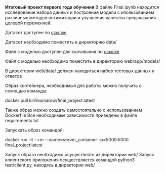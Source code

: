 **Итоговый проект первого года обучения**
В файле Final.ipynb находится исследование набора данных и построение модели с ипользованием различных методов оптимизации и улучшения качества предсказания целевой переменной.

Датасет доступен по [ссылке](https://drive.google.com/file/d/11-ZNNIdcQ7TbT8Y0nsQ3Q0eiYQP__NIW/view?usp=share_link)

Датасет необходимо поместить в директорию data/

Файл с моделью доступен для скачивания по [ссылке](https://drive.google.com/drive/folders/1mdr9zaIaWDmuvBUNAzAoopLp_VIm5-El?hl=ru)

Файл с моделью необходимо поместить в директорию web/app/models/

В директории web/data/ должен находиться набор тестовых данных и ответов

Образ контейнера, необходимый для работы можно получить с помощью команды:

docker pull kirillkomarow/final_project:latest

Также образ можно создать самостоятельно с использованием Dockerfile Все необходимые зависимости приведены в файле requirements.txt

Запускать образ командой:

docker run -it --rm --name=server_container -p=5000:5000 final_project:latest

Запуск образа необходимо осуществлять из директории web/ Запуск клиентского приложения осуществляется командой python3 test/client.py, находясь в директории web/
